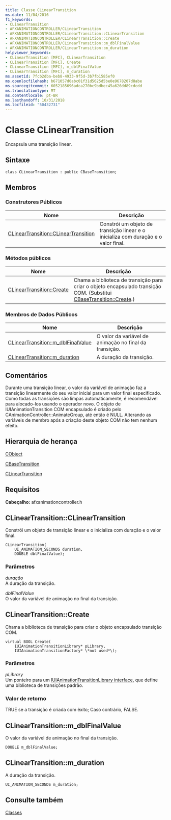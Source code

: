 ```yaml
---
title: Classe CLinearTransition
ms.date: 11/04/2016
f1_keywords:
- CLinearTransition
- AFXANIMATIONCONTROLLER/CLinearTransition
- AFXANIMATIONCONTROLLER/CLinearTransition::CLinearTransition
- AFXANIMATIONCONTROLLER/CLinearTransition::Create
- AFXANIMATIONCONTROLLER/CLinearTransition::m_dblFinalValue
- AFXANIMATIONCONTROLLER/CLinearTransition::m_duration
helpviewer_keywords:
- CLinearTransition [MFC], CLinearTransition
- CLinearTransition [MFC], Create
- CLinearTransition [MFC], m_dblFinalValue
- CLinearTransition [MFC], m_duration
ms.assetid: 7fcb2dba-beb8-4933-9f5d-3b7fb1585ef0
ms.openlocfilehash: b671057d0abc01f31d5625d5be0e9678207d8abe
ms.sourcegitcommit: 6052185696adca270bc9bdbec45a626dd89cdcdd
ms.translationtype: MT
ms.contentlocale: pt-BR
ms.lasthandoff: 10/31/2018
ms.locfileid: "50432731"
---
```

# <a name="clineartransition-class"></a>Classe CLinearTransition

Encapsula uma transição linear.

## <a name="syntax"></a>Sintaxe

```
class CLinearTransition : public CBaseTransition;
```

## <a name="members"></a>Membros

### <a name="public-constructors"></a>Construtores Públicos

|Nome|Descrição|
|----------|-----------------|
|[CLinearTransition::CLinearTransition](#clineartransition)|Constrói um objeto de transição linear e o inicializa com duração e o valor final.|

### <a name="public-methods"></a>Métodos públicos

|Nome|Descrição|
|----------|-----------------|
|[CLinearTransition::Create](#create)|Chama a biblioteca de transição para criar o objeto encapsulado transição COM. (Substitui [CBaseTransition::Create](../../mfc/reference/cbasetransition-class.md#create).)|

### <a name="public-data-members"></a>Membros de Dados Públicos

|Nome|Descrição|
|----------|-----------------|
|[CLinearTransition::m_dblFinalValue](#m_dblfinalvalue)|O valor da variável de animação no final da transição.|
|[CLinearTransition::m_duration](#m_duration)|A duração da transição.|

## <a name="remarks"></a>Comentários

Durante uma transição linear, o valor da variável de animação faz a transição linearmente do seu valor inicial para um valor final especificado. Como todas as transições são limpas automaticamente, é recomendável para alocado-los usando o operador novo. O objeto de IUIAnimationTransition COM encapsulado é criado pelo CAnimationController::AnimateGroup, até então é NULL. Alterando as variáveis de membro após a criação deste objeto COM não tem nenhum efeito.

## <a name="inheritance-hierarchy"></a>Hierarquia de herança

[CObject](../../mfc/reference/cobject-class.md)

[CBaseTransition](../../mfc/reference/cbasetransition-class.md)

[CLinearTransition](../../mfc/reference/clineartransition-class.md)

## <a name="requirements"></a>Requisitos

**Cabeçalho:** afxanimationcontroller.h

##  <a name="clineartransition"></a>  CLinearTransition::CLinearTransition

Constrói um objeto de transição linear e o inicializa com duração e o valor final.

```
CLinearTransition(
    UI_ANIMATION_SECONDS duration,
    DOUBLE dblFinalValue);
```

### <a name="parameters"></a>Parâmetros

*duração*<br/>
A duração da transição.

*dblFinalValue*<br/>
O valor da variável de animação no final da transição.

##  <a name="create"></a>  CLinearTransition::Create

Chama a biblioteca de transição para criar o objeto encapsulado transição COM.

```
virtual BOOL Create(
    IUIAnimationTransitionLibrary* pLibrary,
    IUIAnimationTransitionFactory* \*not used*\);
```

### <a name="parameters"></a>Parâmetros

*pLibrary*<br/>
Um ponteiro para um [IUIAnimationTransitionLibrary interface](/windows/desktop/api/uianimation/nn-uianimation-iuianimationtransitionlibrary), que define uma biblioteca de transições padrão.

### <a name="return-value"></a>Valor de retorno

TRUE se a transição é criada com êxito; Caso contrário, FALSE.

##  <a name="m_dblfinalvalue"></a>  CLinearTransition::m_dblFinalValue

O valor da variável de animação no final da transição.

```
DOUBLE m_dblFinalValue;
```

##  <a name="m_duration"></a>  CLinearTransition::m_duration

A duração da transição.

```
UI_ANIMATION_SECONDS m_duration;
```

## <a name="see-also"></a>Consulte também

[Classes](../../mfc/reference/mfc-classes.md)
